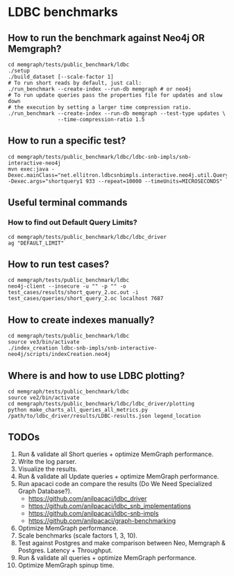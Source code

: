 # LDBC benchmarks

## How to run the benchmark against Neo4j OR Memgraph?

    cd memgraph/tests/public_benchmark/ldbc
    ./setup
    ./build_dataset [--scale-factor 1]
    # To run short reads by default, just call:
    ./run_benchmark --create-index --run-db memgraph # or neo4j
    # To run update queries pass the properties file for updates and slow down
    # the execution by setting a larger time compression ratio.
    ./run_benchmark --create-index --run-db memgraph --test-type updates \
                    --time-compression-ratio 1.5

## How to run a specific test?

    cd memgraph/tests/public_benchmark/ldbc/ldbc-snb-impls/snb-interactive-neo4j
    mvn exec:java -Dexec.mainClass="net.ellitron.ldbcsnbimpls.interactive.neo4j.util.QueryTester" -Dexec.args="shortquery1 933 --repeat=10000 --timeUnits=MICROSECONDS"

## Useful terminal commands

### How to find out Default Query Limits?

    cd memgraph/tests/public_benchmark/ldbc/ldbc_driver
    ag "DEFAULT_LIMIT"

## How to run test cases?

    cd memgraph/tests/public_benchmark/ldbc
    neo4j-client --insecure -u "" -p "" -o test_cases/results/short_query_2.oc.out -i test_cases/queries/short_query_2.oc localhost 7687

## How to create indexes manually?

    cd memgraph/tests/public_benchmark/ldbc
    source ve3/bin/activate
    ./index_creation ldbc-snb-impls/snb-interactive-neo4j/scripts/indexCreation.neo4j

## Where is and how to use LDBC plotting?

    cd memgraph/tests/public_benchmark/ldbc
    source ve2/bin/activate
    cd memgraph/tests/public_benchmark/ldbc/ldbc_driver/plotting
    python make_charts_all_queries_all_metrics.py /path/to/ldbc_driver/results/LDBC-results.json legend_location

## TODOs

 1. Run & validate all Short queries + optimize MemGraph performance.
 2. Write the log parser.
 3. Visualize the results.
 4. Run & validate all Update queries + optimize MemGraph performance.
 5. Run apacaci code an compare the results (Do We Need Specialized Graph Database?).
     * https://github.com/anilpacaci/ldbc_driver
     * https://github.com/anilpacaci/ldbc_snb_implementations
     * https://github.com/anilpacaci/ldbc-snb-impls
     * https://github.com/anilpacaci/graph-benchmarking
 6. Optimize MemGraph performance.
 7. Scale benchmarks (scale factors 1, 3, 10).
 8. Test against Postgres and make comparison between Neo, Memgraph & Postgres. Latency + Throughput.
 9. Run & validate all queries + optimize MemGraph performance.
10. Optimize MemGraph spinup time.
